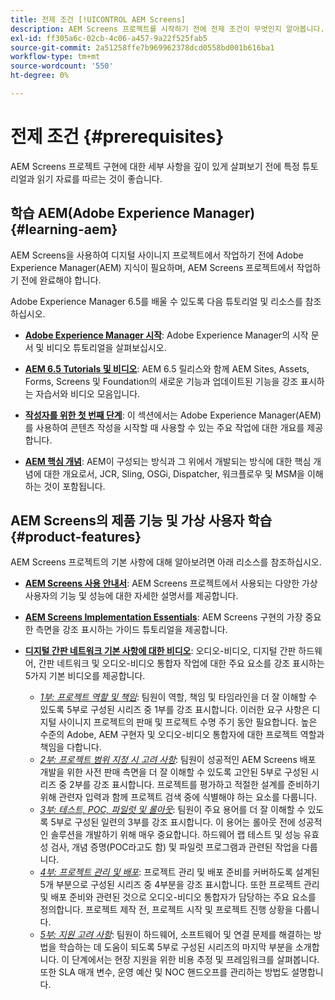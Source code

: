 ```yaml
---
title: 전제 조건 [!UICONTROL AEM Screens]
description: AEM Screens 프로젝트를 시작하기 전에 전제 조건이 무엇인지 알아봅니다.
exl-id: ff305a6c-02cb-4c06-a457-9a22f525fab5
source-git-commit: 2a51258ffe7b969962378dcd0558bd001b616ba1
workflow-type: tm+mt
source-wordcount: '550'
ht-degree: 0%

---
```


# 전제 조건 {#prerequisites}

AEM Screens 프로젝트 구현에 대한 세부 사항을 깊이 있게 살펴보기 전에 특정 튜토리얼과 읽기 자료를 따르는 것이 좋습니다.

## 학습 AEM(Adobe Experience Manager) {#learning-aem}

AEM Screens을 사용하여 디지털 사이니지 프로젝트에서 작업하기 전에 Adobe Experience Manager(AEM) 지식이 필요하며, AEM Screens 프로젝트에서 작업하기 전에 완료해야 합니다.

Adobe Experience Manager 6.5를 배울 수 있도록 다음 튜토리얼 및 리소스를 참조하십시오.

* **[Adobe Experience Manager 시작](https://experienceleague.adobe.com/en/docs/experience-manager-cloud-service/content/overview/introduction)**: Adobe Experience Manager의 시작 문서 및 비디오 튜토리얼을 살펴보십시오.

* **[AEM 6.5 Tutorials 및 비디오](https://experienceleague.adobe.com/en/docs/experience-manager-tutorials)**: AEM 6.5 릴리스와 함께 AEM Sites, Assets, Forms, Screens 및 Foundation의 새로운 기능과 업데이트된 기능을 강조 표시하는 자습서와 비디오 모음입니다.

* **[작성자를 위한 첫 번째 단계](https://experienceleague.adobe.com/en/docs/experience-manager-65/content/sites/authoring/essentials/first-steps)**: 이 섹션에서는 Adobe Experience Manager(AEM)를 사용하여 콘텐츠 작성을 시작할 때 사용할 수 있는 주요 작업에 대한 개요를 제공합니다.

* **[AEM 핵심 개념](https://experienceleague.adobe.com/en/docs/experience-manager-65/content/implementing/developing/introduction/the-basics)**: AEM이 구성되는 방식과 그 위에서 개발되는 방식에 대한 핵심 개념에 대한 개요로서, JCR, Sling, OSGi, Dispatcher, 워크플로우 및 MSM을 이해하는 것이 포함됩니다.

## AEM Screens의 제품 기능 및 가상 사용자 학습 {#product-features}

AEM Screens 프로젝트의 기본 사항에 대해 알아보려면 아래 리소스를 참조하십시오.

* **[AEM Screens 사용 안내서](https://experienceleague.adobe.com/en/docs/experience-manager-screens/user-guide/aem-screens-introduction)**: AEM Screens 프로젝트에서 사용되는 다양한 가상 사용자의 기능 및 성능에 대한 자세한 설명서를 제공합니다.

* **[AEM Screens Implementation Essentials](https://experienceleague.adobe.com/?launch=AEM-7a#recommended/solutions/experience-manager)**: AEM Screens 구현의 가장 중요한 측면을 강조 표시하는 가이드 튜토리얼을 제공합니다.

* **[디지털 간판 네트워크 기본 사항에 대한 비디오](https://experienceleague.adobe.com/en/docs/experience-manager-screens/user-guide/aem-screens-introduction)**: 오디오-비디오, 디지털 간판 하드웨어, 간판 네트워크 및 오디오-비디오 통합자 작업에 대한 주요 요소를 강조 표시하는 5가지 기본 비디오를 제공합니다.
   * *[1부: 프로젝트 역할 및 책임](https://experienceleague.adobe.com/en/docs/experience-manager-screens/user-guide/digital-signage-network/project-roles-responsibilities)*: 팀원이 역할, 책임 및 타임라인을 더 잘 이해할 수 있도록 5부로 구성된 시리즈 중 1부를 강조 표시합니다. 이러한 요구 사항은 디지털 사이니지 프로젝트의 판매 및 프로젝트 수명 주기 동안 필요합니다. 높은 수준의 Adobe, AEM 구현자 및 오디오-비디오 통합자에 대한 프로젝트 역할과 책임을 다합니다.
   * *[2부: 프로젝트 범위 지정 시 고려 사항](https://experienceleague.adobe.com/en/docs/experience-manager-screens/user-guide/digital-signage-network/project-considerations)*: 팀원이 성공적인 AEM Screens 배포 개발을 위한 사전 판매 측면을 더 잘 이해할 수 있도록 고안된 5부로 구성된 시리즈 중 2부를 강조 표시합니다. 프로젝트를 평가하고 적절한 설계를 준비하기 위해 관련자 입력과 함께 프로젝트 검색 중에 식별해야 하는 요소를 다룹니다.
   * *[3부: 테스트, POC, 파일럿 및 롤아웃](https://experienceleague.adobe.com/en/docs/experience-manager-screens/user-guide/digital-signage-network/testing-pocs-pilots-rollouts)*: 팀원이 주요 용어를 더 잘 이해할 수 있도록 5부로 구성된 일련의 3부를 강조 표시합니다. 이 용어는 롤아웃 전에 성공적인 솔루션을 개발하기 위해 매우 중요합니다. 하드웨어 랩 테스트 및 성능 유효성 검사, 개념 증명(POC라고도 함) 및 파일럿 프로그램과 관련된 작업을 다룹니다.
   * *[4부: 프로젝트 관리 및 배포](https://experienceleague.adobe.com/en/docs/experience-manager-screens/user-guide/digital-signage-network/project-management-and-deployment)*: 프로젝트 관리 및 배포 준비를 커버하도록 설계된 5개 부분으로 구성된 시리즈 중 4부분을 강조 표시합니다. 또한 프로젝트 관리 및 배포 준비와 관련된 것으로 오디오-비디오 통합자가 담당하는 주요 요소를 정의합니다. 프로젝트 제작 전, 프로젝트 시작 및 프로젝트 진행 상황을 다룹니다.
   * *[5부: 지원 고려 사항](https://experienceleague.adobe.com/en/docs/experience-manager-screens/user-guide/digital-signage-network/support-considerations)*: 팀원이 하드웨어, 소프트웨어 및 연결 문제를 해결하는 방법을 학습하는 데 도움이 되도록 5부로 구성된 시리즈의 마지막 부분을 소개합니다. 이 단계에서는 현장 지원을 위한 비용 추정 및 프레임워크를 살펴봅니다. 또한 SLA 매개 변수, 운영 예산 및 NOC 핸드오프를 관리하는 방법도 설명합니다.
